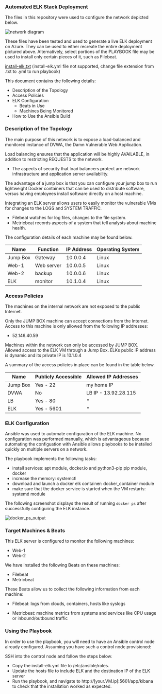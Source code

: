 ### Automated ELK Stack Deployment

The files in this repository were used to configure the network depicted below.

![network diagram](https://user-images.githubusercontent.com/78185118/133347933-3f9898c7-30fc-43e2-ab78-d4f1d58eabd5.png)


These files have been tested and used to generate a live ELK deployment on Azure. They can be used to either recreate the entire deployment pictured above. Alternatively, select portions of the PLAYBOOK file may be used to install only certain pieces of it, such as Filebeat.


[install-elk.txt](https://github.com/patrickt999/Cybersecurity/files/6581426/install-elk.txt)
(install-elk.yml file not supported, change file extension from .txt to .yml to run playbook)

This document contains the following details:
- Description of the Topology
- Access Policies
- ELK Configuration
  - Beats in Use
  - Machines Being Monitored
- How to Use the Ansible Build


### Description of the Topology

The main purpose of this network is to expose a load-balanced and monitored instance of DVWA, the Damn Vulnerable Web Application.

Load balancing ensures that the application will be highly AVAILABLE, in addition to restricting REQUESTS to the network.
+ The aspects of security that load balancers protect are network infrastructure and application server availability.

The advantage of a jump box is that you can configure your jump box to run lightweight Docker containers that can be used to distribute software, versus having employees install software directly on a host machine.

Integrating an ELK server allows users to easily monitor the vulnerable VMs for changes to the LOGS and SYSTEM TRAFFIC.
+ Filebeat watches for log files, changes to the file system.
+ Metricbeat records aspects of a system that tell analysts about machine health.

The configuration details of each machine may be found below.

| Name     | Function | IP Address | Operating System |
|----------|----------|------------|------------------|
| Jump Box | Gateway  | 10.0.0.4   | Linux            |
| Web-1    | Web server| 10.0.0.5  | Linux            |
| Web-2    | backup   | 10.0.0.6   | Linux            |
| ELK      | monitor  | 10.1.0.4   | Linux            |

### Access Policies

The machines on the internal network are not exposed to the public Internet. 

Only the JUMP BOX machine can accept connections from the Internet. Access to this machine is only allowed from the following IP addresses:
+ 52.146.40.59

Machines within the network can only be accessed by JUMP BOX. \
Allowed access to the ELK VM through a Jump Box. ELKs public IP address is dynamic and its private IP is 10.1.0.4

A summary of the access policies in place can be found in the table below.

| Name     | Publicly Accessible | Allowed IP Addresses |
|----------|---------------------|----------------------|
| Jump Box | Yes     - 22         | my home IP           |
| DVWA     |  No                 | LB IP - 13.92.28.115 |
| LB       |  Yes    -   80       | *                    |
| ELK      |   Yes    -   5601    |  *                   |


### ELK Configuration

Ansible was used to automate configuration of the ELK machine. No configuration was performed manually, which is advantageous because automating the configuation with Ansible allows playbooks to be installed quickly on multiple servers on a network.

The playbook implements the following tasks:
- install services: apt module, docker.io and python3-pip
pip module, docker
- increase the memory: systemctl
- download and launch a docker elk container: docker_container module
- make sure that the docker service is started when the VM restarts: systemd module

The following screenshot displays the result of running `docker ps` after successfully configuring the ELK instance.

![docker_ps_output](https://user-images.githubusercontent.com/78185118/119436632-238ce880-bce2-11eb-81d4-ee42bc1b3299.png)

### Target Machines & Beats
This ELK server is configured to monitor the following machines:
- Web-1
- Web-2

We have installed the following Beats on these machines:
- Filebeat
- Metricbeat

These Beats allow us to collect the following information from each machine:<br/>
* Filebeat: logs from clouds, containers, hosts like syslogs

* Metricbeat: machine metrics from systems and services like CPU usage or inbound/outbound traffic

### Using the Playbook
In order to use the playbook, you will need to have an Ansible control node already configured. Assuming you have such a control node provisioned: 

SSH into the control node and follow the steps below:
- Copy the install-elk.yml file to /etc/ansible/roles.
- Update the hosts file to include ELK and the destination IP of the ELK server
- Run the playbook, and navigate to http://[your.VM.ip]:5601/app/kibana to check that the installation worked as expected.
